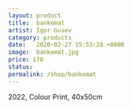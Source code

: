 ```yaml
---
layout: product
title:  bankomat
artist: Igor Gusev
category: products
date:   2020-02-27 15:53:28 +0000
image:  bankomat.jpg
price: £70
status:
permalink: /shop/bankomat
---
```

2022, Colour Print, 40x50cm
